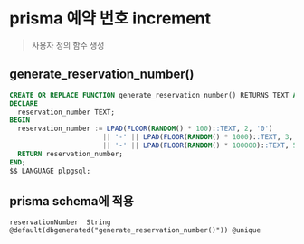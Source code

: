# prisma 예약 번호 increment

> 사용자 정의 함수 생성

## generate_reservation_number()

```sql
CREATE OR REPLACE FUNCTION generate_reservation_number() RETURNS TEXT AS $$
DECLARE
  reservation_number TEXT;
BEGIN
  reservation_number := LPAD(FLOOR(RANDOM() * 100)::TEXT, 2, '0')
                       || '-' || LPAD(FLOOR(RANDOM() * 1000)::TEXT, 3, '0')
                       || '-' || LPAD(FLOOR(RANDOM() * 100000)::TEXT, 5, '0');
  RETURN reservation_number;
END;
$$ LANGUAGE plpgsql;
```

## prisma schema에 적용

```prisma
reservationNumber  String  @default(dbgenerated("generate_reservation_number()")) @unique
```
